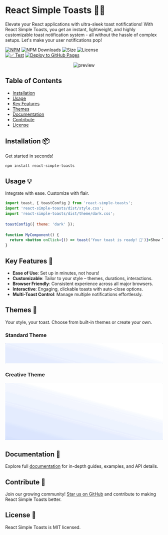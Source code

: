 # React Simple Toasts 🍞🚀

Elevate your React applications with ultra-sleek toast notifications! With React Simple Toasts, you get an instant, lightweight, and highly customizable toast notification system - all without the hassle of complex setups. Let's make your user notifications pop!

[![NPM](https://img.shields.io/npm/v/react-simple-toasts.svg)](https://www.npmjs.com/package/react-simple-toasts)
![NPM Downloads](https://img.shields.io/npm/dw/react-simple-toasts.svg)
![Size](https://img.shields.io/bundlephobia/min/react-simple-toasts)
![License](https://img.shields.io/npm/l/react-simple-toasts)
<br/>
[![✅ Test](https://github.com/almond-bongbong/react-simple-toasts/actions/workflows/00_test.yml/badge.svg)](https://github.com/almond-bongbong/react-simple-toasts/actions/workflows/00_test.yml)
[![Deploy to GitHub Pages](https://github.com/almond-bongbong/react-simple-toasts/actions/workflows/01_deploy_to_github_pages.yml/badge.svg)](https://github.com/almond-bongbong/react-simple-toasts/actions/workflows/01_deploy_to_github_pages.yml)

<p align="center">
  <img src="https://raw.githubusercontent.com/almond-bongbong/react-simple-toasts/master/docs/preview.gif" alt="preview" />
</p>

## Table of Contents

- [Installation](#Installation)
- [Usage](#Usage)
- [Key Features](#Key-Features)
- [Themes](#Themes)
- [Documentation](#Documentation)
- [Contribute](#Contribute)
- [License](#License)

<a name="Installation"></a>

## Installation 📦

Get started in seconds!

```bash
npm install react-simple-toasts
```

<a name="Usage"></a>

## Usage 💡

Integrate with ease. Customize with flair.

```jsx
import toast, { toastConfig } from 'react-simple-toasts';
import 'react-simple-toasts/dist/style.css';
import 'react-simple-toasts/dist/theme/dark.css';

toastConfig({ theme: 'dark' });

function MyComponent() {
  return <button onClick={() => toast('Your toast is ready! 🍞')}>Show Toast</button>;
}
```

<a name="Key-Features"></a>

## Key Features 🌟

- **Ease of Use**: Set up in minutes, not hours!
- **Customizable**: Tailor to your style – themes, durations, interactions.
- **Browser Friendly**: Consistent experience across all major browsers.
- **Interactive**: Engaging, clickable toasts with auto-close options.
- **Multi-Toast Control**: Manage multiple notifications effortlessly.

<a name="Themes"></a>

## Themes 🎨

Your style, your toast. Choose from built-in themes or create your own.

### Standard Theme

<p align="center">
  <img src="https://raw.githubusercontent.com/almond-bongbong/react-simple-toasts/master/docs/theme_standard.gif" alt="standard theme showcase" />
</p>

### Creative Theme

<p align="center">
  <img src="https://raw.githubusercontent.com/almond-bongbong/react-simple-toasts/master/docs/theme_creative.gif" alt="creative theme showcase" />
</p>

<a name="Documentation"></a>

## Documentation 📘

Explore full [documentation](https://almond-bongbong.github.io/react-simple-toasts/) for in-depth guides, examples, and API details.

<a name="Contribute"></a>

## Contribute 🤝

Join our growing community! [Star us on GitHub](https://github.com/almond-bongbong/react-simple-toasts/stargazers) and contribute to making React Simple Toasts better.

<a name="License"></a>

## License 📜

React Simple Toasts is MIT licensed.
